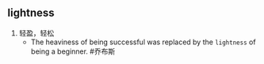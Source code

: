 ## lightness
1. 轻盈，轻松
   * The heaviness of being successful was replaced by the `lightness` of being a beginner. #乔布斯 